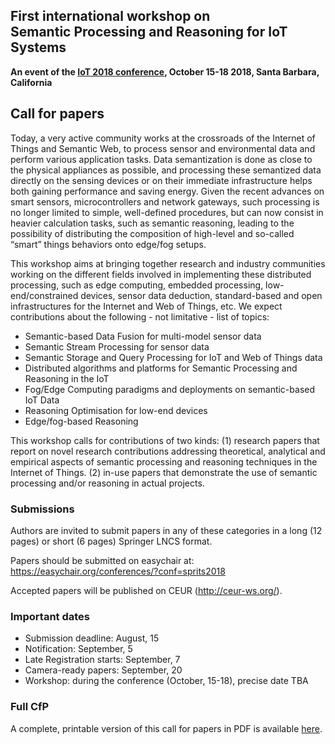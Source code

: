 ## First international workshop on <br><strong>Semantic Processing and Reasoning for IoT Systems</strong>

**An event of the [IoT 2018 conference](http://iot-conference.org/iot2018), October 15-18 2018, Santa Barbara, California**

## Call for papers

Today, a very active community works at the crossroads of the Internet of Things and Semantic Web, to process sensor and environmental data and perform various application tasks. Data semantization is done as close to the physical appliances as possible, and processing these semantized data directly on the sensing devices or on their immediate infrastructure helps both gaining performance and saving energy. Given the recent advances on smart sensors, microcontrollers and network gateways, such processing is no longer limited to simple, well-defined procedures, but can now consist in heavier calculation tasks, such as semantic reasoning, leading to the possibility of distributing the composition of high-level and so-called “smart” things behaviors onto edge/fog setups.
 
This workshop aims at bringing together research and industry communities working on the different fields involved in implementing these distributed processing, such as edge computing, embedded processing, low-end/constrained devices, sensor data deduction, standard-based and open infrastructures for the Internet and Web of Things, etc. We expect contributions about the following - not limitative - list of topics: 

  - Semantic-based Data Fusion for multi-model sensor data
  - Semantic Stream Processing for sensor data
  - Semantic Storage and Query Processing for IoT and Web of Things data
  - Distributed algorithms and platforms for Semantic Processing and Reasoning in the IoT
  - Fog/Edge Computing paradigms and deployments on semantic-based IoT Data
  - Reasoning Optimisation for low-end devices
  - Edge/fog-based Reasoning

This workshop calls for contributions of two kinds: (1) research papers that report on novel research contributions addressing theoretical, analytical and empirical aspects of semantic processing and reasoning techniques in the Internet of Things. (2) in-use papers that demonstrate the use of semantic processing and/or reasoning in actual projects.

### Submissions

Authors are invited to submit papers in any of these categories in a long (12 pages) or short (6 pages) Springer LNCS format.

Papers should be submitted on easychair at:
https://easychair.org/conferences/?conf=sprits2018 

Accepted papers will be published on CEUR (http://ceur-ws.org/).

### Important dates

  - Submission deadline: August, 15
  - Notification: September, 5
  - Late Registration starts: September, 7
  - Camera-ready papers: September, 20
  - Workshop: during the conference (October, 15-18), precise date TBA

### Full CfP

A complete, printable version of this call for papers in PDF is available [here](./Sprits-Call-for-papers.pdf).
